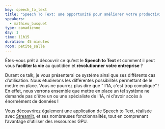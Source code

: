 ```yaml
---
key: speech_to_text
title: "Speech To Text: une opportunité pour améliorer votre productivité ?"
speakers:
  - mathieu_busquet
type: canadienne
day: 1
time: 11h15
duration: 45 minutes
room: petite_salle
---
```


Êtes-vous prêt à découvrir ce qu’est le **Speech to Text** et comment il peut vous **faciliter la vie** au quotidien et **révolutionner votre entreprise** ?

Durant ce talk, je vous présenterai ce système ainsi que ses différents cas d’utilisation. Nous étudierons les différentes possibilités permettant de le mettre en place. Vous ne pourrez plus dire que " l'IA, c'est trop compliqué" ! En effet, nous verrons ensemble que mettre en place un tel système ne demande pas d'être un ou une spécialiste de l'IA, ni d'avoir accès à énormément de données !

Vous découvrirez également une application de Speech to Text, réalisée avec [Streamlit](https://streamlit.io/), et ses nombreuses fonctionnalités, tout en comprenant l’avantage d’utiliser des ressources GPU.